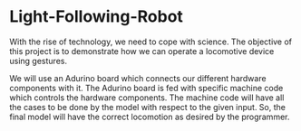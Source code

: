 # Light-Following-Robot

  With the rise of technology, we need to cope with science. The objective of this project is to demonstrate how we can operate a locomotive device using gestures.

  We will use an Adurino board which connects our different hardware components with it. The Adurino board is fed with specific machine code which controls the hardware components. The machine code will have all the cases to be done by the model  with respect to the given input. So, the final model will have the correct locomotion as desired by the programmer.
